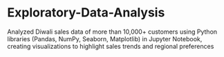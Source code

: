 # Exploratory-Data-Analysis
 Analyzed Diwali sales data of more than 10,000+ customers using Python libraries (Pandas, NumPy, Seaborn, Matplotlib)
 in Jupyter Notebook, creating visualizations to highlight sales trends and regional preferences
